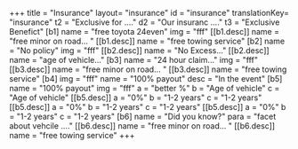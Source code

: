 +++
title = "Insurance"
layout= "insurance"
id = "insurance"
translationKey= "insurance"
t2 = "Exclusive for ...."
d2 = "Our insuranc ...."
t3 = "Exclusive Benefict"
[b1]
  name = "free toyota 24even"
  img = "fff"
  [[b1.desc]]
    name = "free minor on road... "
  [[b1.desc]]
    name = "free towing service"
[b2]
  name = "No policy"
  img = "fff"
  [[b2.desc]]
    name = "No Excess..."
  [[b2.desc]]
    name = "age of vehicle..."
[b3]
  name = "24 hour claim..."
  img = "fff"
  [[b3.desc]]
    name = "free minor on road... "
  [[b3.desc]]
    name = "free towing service"
[b4]
  img = "fff"
  name = "100% payout"
  desc = "In the event"
[b5]
  name = "100% payout"
  img = "fff"
  a = "better %"
  b = "Age of vehicle"
  c = "Age of vehicle"
  [[b5.desc]]
    a = "0%"
    b = "1-2 years"
    c = "1-2 years"
  [[b5.desc]]
    a = "0%"
    b = "1-2 years"
    c = "1-2 years"
  [[b5.desc]]
    a = "0%"
    b = "1-2 years"
    c = "1-2 years"
[b6]
  name = "Did you know?"
  para = "facet about vehcile ...."
  [[b6.desc]]
    name = "free minor on road... "
  [[b6.desc]]
    name = "free towing service"
+++